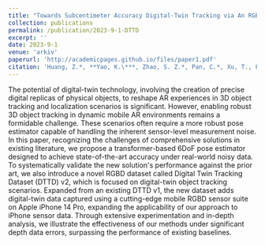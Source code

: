 ```yaml
---
title: "Towards Subcentimeter Accuracy Digital-Twin Tracking via An RGBD-based Transformer Model and A Comprehensive Mobile Dataset"
collection: publications
permalink: /publication/2023-9-1-DTTD
excerpt: ''
date: 2023-9-1
venue: 'arkiv'
paperurl: 'http://academicpages.github.io/files/paper1.pdf'
citation: 'Huang, Z.*, **Yao, K.\***, Zhao, S. Z.*, Pan, C.*, Xu, T., Feng, W., & Yang, A. Y. (2023). Towards Subcentimeter Accuracy Digital-Twin Tracking via An RGBD-based Transformer Model and A Comprehensive Mobile Dataset. arXiv preprint arXiv:2309.13570.'
---
```

The potential of digital-twin technology, involving the creation of precise digital replicas of physical objects, to reshape AR experiences in 3D object tracking and localization scenarios is significant. However, enabling robust 3D object tracking in dynamic mobile AR environments remains a formidable challenge. These scenarios often require a more robust pose estimator capable of handling the inherent sensor-level measurement noise. In this paper, recognizing the challenges of comprehensive solutions in existing literature, we propose a transformer-based 6DoF pose estimator designed to achieve state-of-the-art accuracy under real-world noisy data. To systematically validate the new solution's performance against the prior art, we also introduce a novel RGBD dataset called Digital Twin Tracking Dataset (DTTD) v2, which is focused on digital-twin object tracking scenarios. Expanded from an existing DTTD v1, the new dataset adds digital-twin data captured using a cutting-edge mobile RGBD sensor suite on Apple iPhone 14 Pro, expanding the applicability of our approach to iPhone sensor data. Through extensive experimentation and in-depth analysis, we illustrate the effectiveness of our methods under significant depth data errors, surpassing the performance of existing baselines.
